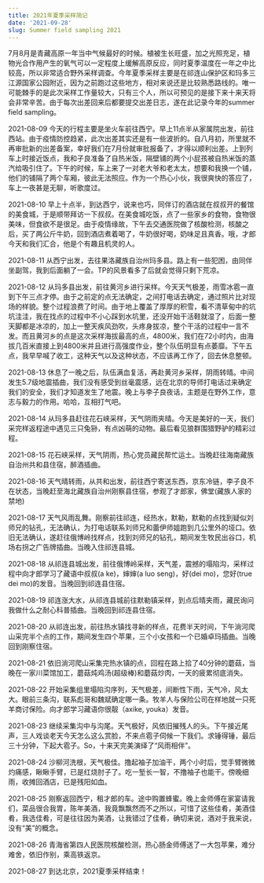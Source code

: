 ```yaml
---
title: 2021年夏季采样简记
date: '2021-09-28'
slug: Summer field sampling 2021
---
```


7月8月是青藏高原一年当中气候最好的时候。植被生长旺盛，加之光照充足，植物光合作用产生的氧气可以一定程度上缓解高原反应，同时夏季温度在一年之中比较高，所以非常适合野外采样调查。今年夏季采样主要是在祁连山保护区和玛多三江源国家公园附近，因为之前跑过这些地方，相对来说还是比较熟悉路线的。唯一可能棘手的是此次采样工作量较大，只有三个人，所以可预见的是接下来十来天将会非常辛苦。由于每次出差回来后都要提交出差日志，遂在此记录今年的summer field sampling。

2021-08-09
今天的行程主要是坐火车前往西宁。早上11点半从家属院出发，前往西站。由于疫情防控趋紧，此次出差其实还是有一些波折的。自八月初，所里就不再审批新的出差备案，幸好我们在7月份就审批报备了，才得以顺利出差。上到列车上时接近饭点，我和子良准备了自热米饭，隔壁铺的两个小屁孩被自热米饭的蒸汽给吸引住了。下午的时候，车上来了一对老大爷和老太太，想要和我换一个铺，他们的铺隔了两个车厢，彼此无法照应。作为一个热心小伙，我很爽快的答应了，车上一夜甚是无聊，听歌度过。

2021-08-10
早上十点半，到达西宁，说来也巧，同伴订的酒店就在叔叔开的餐馆的美食城，于是顺带拜访一下叔叔。在美食城吃饭，点了一些家乡的食物，食物很美味，但食欲不是很足。由于疫情缘故，下午去交通医院做了核酸检测，核酸之后，买了两公斤牛奶，回到酒店煮着喝了，牛奶很好喝，奶味足且真香。哦，才郎今天和我们汇合，他是个有趣且机灵的人。

2021-08-11
从西宁出发，去往果洛藏族自治州玛多县。路上有一些犯困，由同伴坐副驾，我到后面躺了一会。TP的风景看多了后就会觉得只剩下荒凉。

2021-08-12
从玛多县出发，前往黄河乡进行采样。今天天气极差，雨雪冰雹一直到下午三点才停。由于之前定的点无法确定，之间打电话去确定，通过照片比对现场的样貌。整个过程浪费了时间。由于地上覆盖了厚厚的积雪，看不清草甸中的坑坑洼洼，我在找点的过程中不小心踩到水坑里，还没开始干活鞋就湿了，后面一整天脚都是冰凉的，加上一整天疾风劲吹，头疼身拔凉，整个干活的过程中一言不发。而且黄河乡的点是这次采样海拔最高的点，4800米，我们在72小时内，由海拔几百米直接上到4800米并且进行高强度作业，整个队伍明显有点萎靡。下午五点，我早早喊了收工，这种天气以及这种状态，不应该再工作了，回去休息整顿。

2021-08-13
休息了一晚之后，队伍满血复活，再赴黄河乡采样，阴雨转晴。中间发生5.7级地震插曲，我们没有感受到丝毫震感，远在北京的导师打电话过来确定我们的安全，我们才知道发生了地震。晚上与李子良夜话，主题是在野外工作，意志与毅力的作用。哈哈，互相打气吧。

2021-08-14
从玛多县赶往花石峡采样，天气阴雨夹晴。今天是美好的一天，我们采完样返程途中遇见三只兔狲，有点凶萌的动物。最后看见狼群围猎野驴的精彩过程。

2021-08-15
花石峡采样，天气阴雨，热心党员藏民帮忙运土。当晚赶往海南藏族自治州共和县住宿，醉酒插曲。

2021-08-16
天气晴转雨，从共和出发，前往西宁寄送东西，京东冷链，李子良不在状态，当晚赶至海北藏族自治州刚察县住宿，参观了才郎家，佛堂(藏族人家的禁地)

2021-08-17
天气风雨乱舞。刚察前往祁连，经热水，默勒，默勒的点找到疑似刘师兄的钻孔，无法确认，为打电话联系刘师兄和蕾伊师姐跑到几公里外的垭口。依旧无法确认，遂赶往俄博岭找样点，找到刘师兄的钻孔，期间发生牧民出谷口，机场右拐之广告牌插曲。当晚入住祁连县城。

2021-08-18
从祁连县城出发，前往俄博岭采样，天气差，震撼的塌陷沟，采样过程中向才郎学习了藏语中叔叔(a ke)，婶婶(a luo seng)，好(dei mo)，您好(true dei mo)的发音。当晚回到祁连县住宿。

2021-08-19
祁连涨大水，从祁连县城前往默勒镇采样，到点后晴夹雨，藏民询问我做什么之耐心科普插曲。当晚回到祁连县住宿。

2021-08-20
从祁连出发，前往热水镇找寻新的样点，花费半天时间，下午淌河爬山采完半个点的工作，期间发生四个苹果，三个小女孩和一个已婚卓玛插曲。当晚回到刚察住宿。

2021-08-21
依旧淌河爬山采集完热水镇的点，回程在路上拾了40分钟的蘑菇，当晚在一家川菜馆加工，蘑菇炖鸡汤(超级棒)和蘑菇炒肉，一天的疲累彻底消失。

2021-08-22
开始采集组里塌陷沟序列，天气极差，间断性下雨，天气冷，风太大。眼前三条沟，联系彪哥和魏斌确定哪一条。牧羊人与保险公司在样地就一只死羊商讨保险。向才郎学习藏语你很靓（axike, youka）发音。

2021-08-23
继续采集沟中与沟尾。天气极好，风依旧摧残人的头。下午接近尾声，三人戏谈老天今天怎么这么赏脸，不来点雹子伺候一下我们。求锤得锤，最后三十分钟，下起大雹子。So，十来天完美演绎了“风雨相伴”。

2021-08-24
沙柳河洗根，天气极佳。撸起袖子加油干，两个小时后，觉手臂微微灼痛感，瞅瞅手臂，已是红烧肘子了。吃一堑长一智，不撸袖子也能干。傍晚细雨，收摊回酒店，已是残阳如血。

2021-08-25
刚察返回西宁，租才郎的车。途中购置蜂蜜。晚上金师傅在家宴请我们，菜品很合我胃，陈年美酒，我竟飘飘然而不之所以，可惜了这些佳肴，美酒佳肴，我选佳肴，可是往往因为美酒，让我错过了佳肴，确切来说，酒对于我来说，没有“美”的概念。

2021-08-26
青海省第四人民医院核酸检测，热心肠金师傅送了一大包苹果，难分难舍，依旧作别，乘高铁返京。

2021-08-27
到达北京，2021夏季采样结束！





